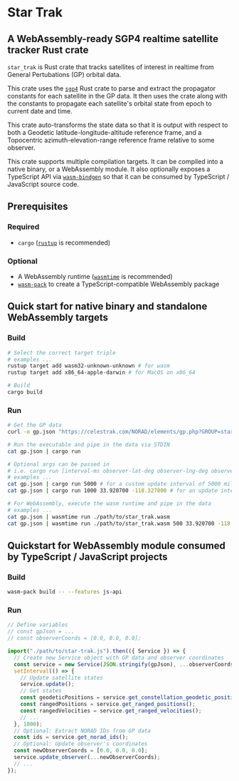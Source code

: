 # Star Trak
## A WebAssembly-ready SGP4 realtime satellite tracker Rust crate

`star_trak` is Rust crate that tracks satellites of interest in realtime from General Pertubations (GP) orbital data.

This crate uses the [`sgp4`](https://crates.io/crates/sgp4) Rust crate to parse and extract the propagator constants for each satellite in the GP data. It then uses the crate along with the constants to propagate each satellite's orbital state from epoch to current date and time.

This crate auto-transforms the state data so that it is output with respect to both a Geodetic latitude-longitude-altitude reference frame, and a Topocentric azimuth-elevation-range reference frame relative to some observer.

This crate supports multiple compilation targets. It can be compiled into a native binary, or a WebAssembly module. It also optionally exposes a TypeScript API via [`wasm-bindgen`](https://crates.io/crates/wasm-bindgen) so that it can be consumed by TypeScript / JavaScript source code.

## Prerequisites

### Required

- `cargo` ([`rustup`](https://www.rust-lang.org/tools/install) is recommended)

### Optional

- A WebAssembly runtime ([`wasmtime`](https://github.com/bytecodealliance/wasmtime) is recommended)
- [`wasm-pack`](https://github.com/rustwasm/wasm-pack) to create a TypeScript-compatible WebAssembly package

## Quick start for native binary and standalone WebAssembly targets

### Build

```sh
# Select the correct target triple
# examples ...
rustup target add wasm32-unknown-unknown # for wasm
rustup target add x86_64-apple-darwin # for MacOS on x86_64

# Build
cargo build
```

### Run

```sh
# Get the GP data
curl -o gp.json "https://celestrak.com/NORAD/elements/gp.php?GROUP=starlink&FORMAT=json"

# Run the executable and pipe in the data via STDIN
cat gp.json | cargo run

# Optional args can be passed in
# i.e. cargo run [interval-ms observer-lat-deg observer-lng-deg observer-alt-km]
# examples ...
cat gp.json | cargo run 5000 # for a custom update interval of 5000 milliseconds
cat gp.json | cargo run 1000 33.920700 -118.327800 # for an update interval of 1000 milliseconds and a custom observer position

# For WebAssembly, execute the wasm runtime and pipe in the data
# examples ...
cat gp.json | wasmtime run ./path/to/star_trak.wasm
cat gp.json | wasmtime run ./path/to/star_trak.wasm 500 33.920700 -118.327800 0.0
```

## Quickstart for WebAssembly module consumed by TypeScript / JavaScript projects

### Build

```sh
wasm-pack build -- --features js-api
```

### Run

```typescript
// Define variables
// const gpJson = ...
// const observerCoords = [0.0, 0.0, 0.0];

import("./path/to/star-trak.js").then(({ Service }) => {
  // Create new Service object with GP data and observer coordinates
  const service = new Service(JSON.stringify(gpJson), ...observerCoords);
  setInterval(() => {
    // Update satellite states
    service.update();
    // Get states
    const geodeticPositions = service.get_constellation_geodetic_positions();
    const rangedPositions = service.get_ranged_positions();
    const rangedVelocities = service.get_ranged_velocities();
    // ...
  }, 1000);
  // Optional: Extract NORAD IDs from GP data
  const ids = service.get_norad_ids();
  // Optional: Update observer's coordinates
  const newObserverCoords = [0.0, 0.0, 0.0];
  service.update_observer(...newObserverCoords);
  // ...
});
```
